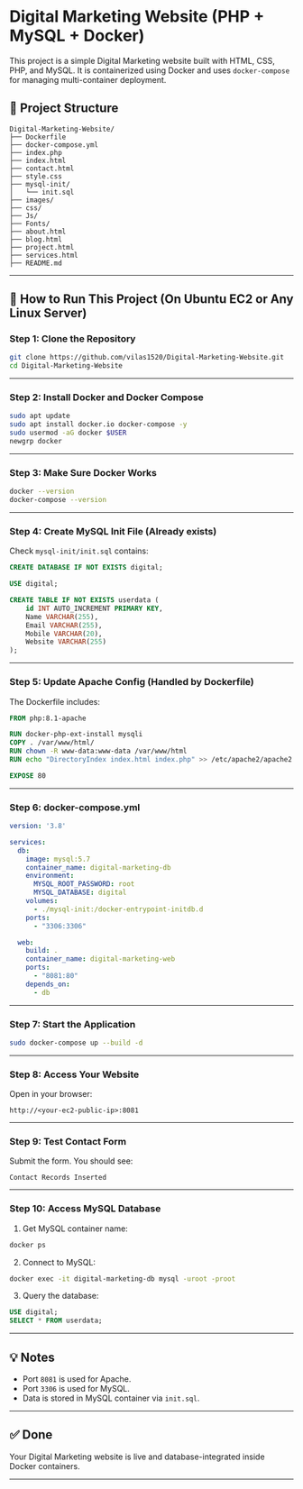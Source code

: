 
# Digital Marketing Website (PHP + MySQL + Docker)

This project is a simple Digital Marketing website built with HTML, CSS, PHP, and MySQL. It is containerized using Docker and uses `docker-compose` for managing multi-container deployment.

## 📁 Project Structure

```
Digital-Marketing-Website/
├── Dockerfile
├── docker-compose.yml
├── index.php
├── index.html
├── contact.html
├── style.css
├── mysql-init/
│   └── init.sql
├── images/
├── css/
├── Js/
├── Fonts/
├── about.html
├── blog.html
├── project.html
├── services.html
├── README.md
```

---

## 🚀 How to Run This Project (On Ubuntu EC2 or Any Linux Server)

### Step 1: Clone the Repository

```bash
git clone https://github.com/vilas1520/Digital-Marketing-Website.git
cd Digital-Marketing-Website
```

---

### Step 2: Install Docker and Docker Compose

```bash
sudo apt update
sudo apt install docker.io docker-compose -y
sudo usermod -aG docker $USER
newgrp docker
```

---

### Step 3: Make Sure Docker Works

```bash
docker --version
docker-compose --version
```

---

### Step 4: Create MySQL Init File (Already exists)

Check `mysql-init/init.sql` contains:

```sql
CREATE DATABASE IF NOT EXISTS digital;

USE digital;

CREATE TABLE IF NOT EXISTS userdata (
    id INT AUTO_INCREMENT PRIMARY KEY,
    Name VARCHAR(255),
    Email VARCHAR(255),
    Mobile VARCHAR(20),
    Website VARCHAR(255)
);
```

---

### Step 5: Update Apache Config (Handled by Dockerfile)

The Dockerfile includes:

```Dockerfile
FROM php:8.1-apache

RUN docker-php-ext-install mysqli
COPY . /var/www/html/
RUN chown -R www-data:www-data /var/www/html
RUN echo "DirectoryIndex index.html index.php" >> /etc/apache2/apache2.conf

EXPOSE 80
```

---

### Step 6: docker-compose.yml

```yaml
version: '3.8'

services:
  db:
    image: mysql:5.7
    container_name: digital-marketing-db
    environment:
      MYSQL_ROOT_PASSWORD: root
      MYSQL_DATABASE: digital
    volumes:
      - ./mysql-init:/docker-entrypoint-initdb.d
    ports:
      - "3306:3306"

  web:
    build: .
    container_name: digital-marketing-web
    ports:
      - "8081:80"
    depends_on:
      - db
```

---

### Step 7: Start the Application

```bash
sudo docker-compose up --build -d
```

---

### Step 8: Access Your Website

Open in your browser:

```
http://<your-ec2-public-ip>:8081
```

---

### Step 9: Test Contact Form

Submit the form. You should see:

```
Contact Records Inserted
```

---

### Step 10: Access MySQL Database

1. Get MySQL container name:

```bash
docker ps
```

2. Connect to MySQL:

```bash
docker exec -it digital-marketing-db mysql -uroot -proot
```

3. Query the database:

```sql
USE digital;
SELECT * FROM userdata;
```

---

## 💡 Notes

- Port `8081` is used for Apache.
- Port `3306` is used for MySQL.
- Data is stored in MySQL container via `init.sql`.

---

## ✅ Done

Your Digital Marketing website is live and database-integrated inside Docker containers.

---
